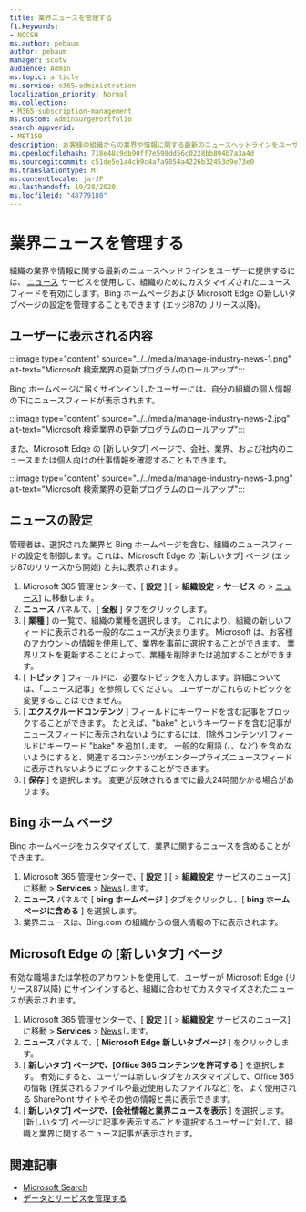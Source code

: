 ```yaml
---
title: 業界ニュースを管理する
f1.keywords:
- NOCSH
ms.author: pebaum
author: pebaum
manager: scotv
audience: Admin
ms.topic: article
ms.service: o365-administration
localization_priority: Normal
ms.collection:
- M365-subscription-management
ms.custom: AdminSurgePortfolio
search.appverid:
- MET150
description: お客様の組織からの業界や情報に関する最新のニュースヘッドラインをユーザーに提供します。ニュースサービスを使用して、組織のためにカスタマイズされたニュースフィードを有効にします。
ms.openlocfilehash: 718e48c9db90ff7e598dd56c0228bb894b7a3a4d
ms.sourcegitcommit: c51de5e1a4cb9c4a7a9854a4226b32453d9e73e0
ms.translationtype: MT
ms.contentlocale: ja-JP
ms.lasthandoff: 10/28/2020
ms.locfileid: "48779180"
---
```

# <a name="manage-industry-news"></a>業界ニュースを管理する

組織の業界や情報に関する最新のニュースヘッドラインをユーザーに提供するには、 [ニュース](https://admin.microsoft.com/adminportal/home?#/Settings/Services/:/Settings/L1/BingNews) サービスを使用して、組織のためにカスタマイズされたニュースフィードを有効にします。Bing ホームページおよび Microsoft Edge の新しいタブページの設定を管理することもできます (エッジ87のリリース以降)。

## <a name="what-your-users-will-see"></a>ユーザーに表示される内容

:::image type="content" source="../../media/manage-industry-news-1.png" alt-text="Microsoft 検索業界の更新プログラムのロールアップ":::
 
Bing ホームページに届くサインインしたユーザーには、自分の組織の個人情報の下にニュースフィードが表示されます。

:::image type="content" source="../../media/manage-industry-news-2.jpg" alt-text="Microsoft 検索業界の更新プログラムのロールアップ":::

また、Microsoft Edge の [新しいタブ] ページで、会社、業界、および社内のニュースまたは個人向けの仕事情報を確認することもできます。 

:::image type="content" source="../../media/manage-industry-news-3.png" alt-text="Microsoft 検索業界の更新プログラムのロールアップ":::

## <a name="news-settings"></a>ニュースの設定

管理者は、選択された業界と Bing ホームページを含む、組織のニュースフィードの設定を制御します。これは、Microsoft Edge の [新しいタブ] ページ (エッジ87のリリースから開始) と共に表示されます。

1. Microsoft 365 管理センターで、[ **設定** ] [  >  **組織設定**  >  **サービス** の  >  [ニュース](https://admin.microsoft.com/adminportal/home?#/Settings/Services/:/Settings/L1/BingNews)] に移動します。
2. **ニュース** パネルで、[ **全般** ] タブをクリックします。
3. [ **業種** ] の一覧で、組織の業種を選択します。 これにより、組織の新しいフィードに表示される一般的なニュースが決まります。 Microsoft は、お客様のアカウントの情報を使用して、業界を事前に選択することができます。 業界リストを更新することによって、業種を削除または追加することができます。
4. [ **トピック** ] フィールドに、必要なトピックを入力します。詳細については、「ニュース記事」を参照してください。 ユーザーがこれらのトピックを変更することはできません。
5. [ **エクスクルードコンテンツ** ] フィールドにキーワードを含む記事をブロックすることができます。  たとえば、"bake" というキーワードを含む記事がニュースフィードに表示されないようにするには、[除外コンテンツ] フィールドにキーワード "bake" を追加します。 一般的な用語 (、、など) を含めないようにすると、関連するコンテンツがエンタープライズニュースフィードに表示されないようにブロックすることができます。
6. [ **保存** ] を選択します。 変更が反映されるまでに最大24時間かかる場合があります。

## <a name="bing-homepage"></a>Bing ホーム ページ

Bing ホームページをカスタマイズして、業界に関するニュースを含めることができます。 

1. Microsoft 365 管理センターで、[ **設定** ] [  >  **組織設定** サービスのニュース] に移動  >  **Services**  >  [News](https://admin.microsoft.com/adminportal/home?#/Settings/Services/:/Settings/L1/BingNews)します。 
2. **ニュース** パネルで [ **bing ホームページ** ] タブをクリックし、[ **bing ホームページに含める** ] を選択します。
3. 業界ニュースは、Bing.com の組織からの個人情報の下に表示されます。

## <a name="microsoft-edge-new-tab-page"></a>Microsoft Edge の [新しいタブ] ページ 
有効な職場または学校のアカウントを使用して、ユーザーが Microsoft Edge (リリース87以降) にサインインすると、組織に合わせてカスタマイズされたニュースが表示されます。

1. Microsoft 365 管理センターで、[ **設定** ] [  >  **組織設定** サービスのニュース] に移動  >  **Services**  >  [News](https://admin.microsoft.com/adminportal/home?#/Settings/Services/:/Settings/L1/BingNews)します。
2. **ニュース** パネルで、[ **Microsoft Edge 新しいタブページ** ] をクリックします。
3. [ **新しいタブ] ページで、[Office 365 コンテンツを許可する** ] を選択します。 有効にすると、ユーザーは新しいタブをカスタマイズして、Office 365 の情報 (推奨されるファイルや最近使用したファイルなど) を、よく使用される SharePoint サイトやその他の情報と共に表示できます。
4. [ **新しいタブ] ページで、[会社情報と業界ニュースを表示** ] を選択します。 [新しいタブ] ページに記事を表示することを選択するユーザーに対して、組織と業界に関するニュース記事が表示されます。

## <a name="related-articles"></a>関連記事

- [Microsoft Search](https://docs.microsoft.com/microsoftsearch/)
- [データとサービスを管理する](https://docs.microsoft.com/microsoft-365/admin/manage)

